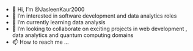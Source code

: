 - 👋 Hi, I’m @JasleenKaur2000
- 👀 I’m interested in software development and data analytics roles
- 🌱 I’m currently learning data analysis
- 💞️ I’m looking to collaborate on exciting projects in web development , data analytics and quantum computing domains
- 📫 How to reach me ...

<!---
JasleenKaur2000/JasleenKaur2000 is a ✨ special ✨ repository because its `README.md` (this file) appears on your GitHub profile.
You can click the Preview link to take a look at your changes.
--->
